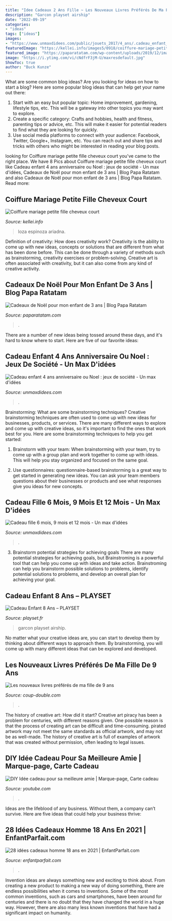 ```yaml
---
title: "Idee Cadeaux 2 Ans Fille ~ Les Nouveaux Livres Préférés De Ma Fille De 9 Ans"
description: "Garcon playset airship"
date: "2022-09-19"
categories:
- "ideas"
tags: ["ideas"]
images:
- "https://www.unmaxdidees.com/public/jouets_2017/4_ans/.cadeau_enfant_4_ans_m.jpg"
featuredImage: "https://kellei.info/images5/0918/coiffure-mariage-petite-fille-cheveux-court/coiffure-mariage-petite-fille-cheveux-court-51_8.jpg"
featured_image: "https://paparatatam.com/wp-content/uploads/2019/12/image-principale-cadeaux-noel-enfant-garcon-3-ans-blog-papa-ratatam-1170x658.jpg"
image: "https://i.ytimg.com/vi/cNdfrF3jM-U/maxresdefault.jpg"
ShowToc: true
author: "Buck Kunze"
---
```



What are some common blog ideas?
Are you looking for ideas on how to start a blog? Here are some popular blog ideas that can help get your name out there: 
1. Start with an easy but popular topic: Home improvement, gardening, lifestyle tips, etc. This will be a gateway into other topics you may want to explore.
2. Create a specific category: Crafts and hobbies, health and fitness, parenting tips or advice, etc. This will make it easier for potential readers to find what they are looking for quickly.
3. Use social media platforms to connect with your audience: Facebook, Twitter, Google+, Instagram, etc. You can reach out and share tips and tricks with others who might be interested in reading your blog posts.

	

		
looking for Coiffure mariage petite fille cheveux court you've came to the right place. We have 8 Pics about Coiffure mariage petite fille cheveux court like Cadeau enfant 4 ans anniversaire ou Noel : jeux de société - Un max d&#039;idées, Cadeaux de Noël pour mon enfant de 3 ans | Blog Papa Ratatam and also Cadeaux de Noël pour mon enfant de 3 ans | Blog Papa Ratatam. Read more:
		
    
## Coiffure Mariage Petite Fille Cheveux Court

<img loading=lazy src="https://kellei.info/images5/0918/coiffure-mariage-petite-fille-cheveux-court/coiffure-mariage-petite-fille-cheveux-court-51_8.jpg" onerror="this.onerror=null;this.src='https://tse1.mm.bing.net/th?id=OIP.-ui8cSDO4Wo5mZeMblBLCQAAAA&amp;pid=15.1';" alt="Coiffure mariage petite fille cheveux court">

_Source: kellei.info_

>loza espinoza ariadna. 

	

Definition of creativity: How does creativity work?
Creativity is the ability to come up with new ideas, concepts or solutions that are different from what has been done before. This can be done through a variety of methods such as brainstorming, creativity exercises or problem-solving. Creative art is often associated with creativity, but it can also come from any kind of creative activity.

    
## Cadeaux De Noël Pour Mon Enfant De 3 Ans | Blog Papa Ratatam

<img loading=lazy src="https://paparatatam.com/wp-content/uploads/2019/12/image-principale-cadeaux-noel-enfant-garcon-3-ans-blog-papa-ratatam-1170x658.jpg" onerror="this.onerror=null;this.src='https://tse3.mm.bing.net/th?id=OIP.K9xQCd1_XxY4fgTJ637HPwHaEK&amp;pid=15.1';" alt="Cadeaux de Noël pour mon enfant de 3 ans | Blog Papa Ratatam">

_Source: paparatatam.com_

>. 

	

There are a number of new ideas being tossed around these days, and it's hard to know where to start. Here are five of our favorite ideas: 

    
## Cadeau Enfant 4 Ans Anniversaire Ou Noel : Jeux De Société - Un Max D&#039;idées

<img loading=lazy src="https://www.unmaxdidees.com/public/jouets_2017/4_ans/.cadeau_enfant_4_ans_m.jpg" onerror="this.onerror=null;this.src='https://tse2.mm.bing.net/th?id=OIP.jiz0U3U7MeycNeQYm-tumAAAAA&amp;pid=15.1';" alt="Cadeau enfant 4 ans anniversaire ou Noel : jeux de société - Un max d&#039;idées">

_Source: unmaxdidees.com_

>. 

	

Brainstorming: What are some brainstorming techniques?
Creative brainstorming techniques are often used to come up with new ideas for businesses, products, or services. There are many different ways to explore and come up with creative ideas, so it's important to find the ones that work best for you. Here are some brainstorming techniques to help you get started:
1. Brainstorm with your team: When brainstorming with your team, try to come up with a group plan and work together to come up with ideas. This will help you stay organized and focused on the same goal.

2. Use questionnaires: questionnaire-based brainstorming is a great way to get started in generating new ideas. You can ask your team members questions about their businesses or products and see what responses give you ideas for new concepts.


    
## Cadeau Fille 6 Mois, 9 Mois Et 12 Mois - Un Max D&#039;idées

<img loading=lazy src="https://www.unmaxdidees.com/wp-content/uploads/2019/10/cadeau-bébé-6-mois-à-18-mois-maison-à-formes-cotoon-smoby-768x1024.jpg" onerror="this.onerror=null;this.src='https://tse4.mm.bing.net/th?id=OIP.UFRRV8KOuBZKXCJU4CeiEQHaJ4&amp;pid=15.1';" alt="Cadeau fille 6 mois, 9 mois et 12 mois - Un max d&#039;idées">

_Source: unmaxdidees.com_

>. 

	

3. Brainstorm potential strategies for achieving goals
There are many potential strategies for achieving goals, but Brainstroming is a powerful tool that can help you come up with ideas and take action. Brainstroming can help you brainstorm possible solutions to problems, identify potential solutions to problems, and develop an overall plan for achieving your goal.

    
## Cadeau Enfant 8 Ans – PLAYSET

<img loading=lazy src="https://playset.fr/wp-content/uploads/cadeau-enfant-8-ans.jpg" onerror="this.onerror=null;this.src='https://tse3.mm.bing.net/th?id=OIP.5AcljD-hLOE89ecylMUcJQHaHD&amp;pid=15.1';" alt="Cadeau Enfant 8 Ans – PLAYSET">

_Source: playset.fr_

>garcon playset airship. 

	

No matter what your creative ideas are, you can start to develop them by thinking about different ways to approach them. By brainstorming, you will come up with many different ideas that can be explored and developed.

    
## Les Nouveaux Livres Préférés De Ma Fille De 9 Ans

<img loading=lazy src="http://coup-double.com/wp-content/uploads/2016/02/paysdescontes1-1024x768.jpg" onerror="this.onerror=null;this.src='https://tse2.mm.bing.net/th?id=OIP.J0hHc4BipZFnzLlN0UOIcgHaFj&amp;pid=15.1';" alt="Les nouveaux livres préférés de ma fille de 9 ans">

_Source: coup-double.com_

>. 

	

The history of creative art: How did it start?
Creative art piracy has been a problem for centuries, with different reasons given. One possible reason is that the process of creating art can be difficult and time-consuming. pirated artwork may not meet the same standards as official artwork, and may not be as well-made. The history of creative art is full of examples of artwork that was created without permission, often leading to legal issues.

    
## DIY Idée Cadeau Pour Sa Meilleure Amie | Marque-page, Carte Cadeau

<img loading=lazy src="https://i.ytimg.com/vi/cNdfrF3jM-U/maxresdefault.jpg" onerror="this.onerror=null;this.src='https://tse1.mm.bing.net/th?id=OIP.W35R6Ia22qhVHB51jO38FgHaEK&amp;pid=15.1';" alt="DIY Idée cadeau pour sa meilleure amie | Marque-page, Carte cadeau">

_Source: youtube.com_

>. 

	

Ideas are the lifeblood of any business. Without them, a company can’t survive. Here are five ideas that could help your business thrive:

    
## 28 Idées Cadeaux Homme 18 Ans En 2021 | EnfantParfait.com

<img loading=lazy src="https://enfantparfait.com/wp-content/uploads/2020/10/cadeau-homme-18-ans.jpg" onerror="this.onerror=null;this.src='https://tse3.mm.bing.net/th?id=OIP.u2f3OA-kmfJHbZa9Z95gzgHaGK&amp;pid=15.1';" alt="28 idées cadeaux homme 18 ans en 2021 | EnfantParfait.com">

_Source: enfantparfait.com_

>. 

	

Invention ideas are always something new and exciting to think about. From creating a new product to making a new way of doing something, there are endless possibilities when it comes to inventions. Some of the most common inventions, such as cars and smartphones, have been around for centuries and there is no doubt that they have changed the world in a huge way. However, there are also many less known inventions that have had a significant impact on humanity.

